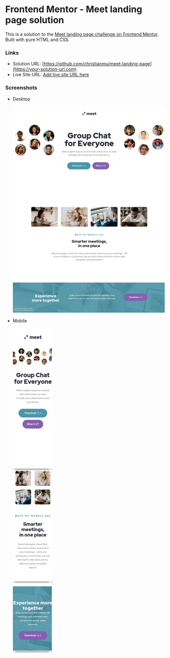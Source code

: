# Frontend Mentor - Meet landing page solution

This is a solution to the [Meet landing page challenge on Frontend Mentor](https://www.frontendmentor.io/challenges/meet-landing-page-rbTDS6OUR). Built with pure HTML and CSS.

### Links

- Solution URL: [https://github.com/christianmu/meet-landing-page](https://your-solution-url.com)
- Live Site URL: [Add live site URL here](https://your-live-site-url.com)

### Screenshots

- Desktop

  ![](pics/screenshots/screenshot-desktop.jpeg)

- Mobile

  ![](pics/screenshots/screenshot-mobile.jpeg)
